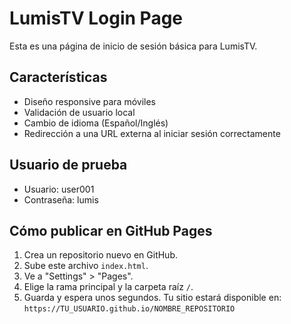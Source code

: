 # LumisTV Login Page

Esta es una página de inicio de sesión básica para LumisTV.

## Características
- Diseño responsive para móviles
- Validación de usuario local
- Cambio de idioma (Español/Inglés)
- Redirección a una URL externa al iniciar sesión correctamente

## Usuario de prueba
- Usuario: user001
- Contraseña: lumis

## Cómo publicar en GitHub Pages
1. Crea un repositorio nuevo en GitHub.
2. Sube este archivo `index.html`.
3. Ve a "Settings" > "Pages".
4. Elige la rama principal y la carpeta raíz `/`.
5. Guarda y espera unos segundos. Tu sitio estará disponible en: `https://TU_USUARIO.github.io/NOMBRE_REPOSITORIO`
